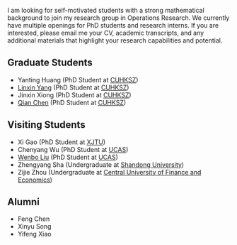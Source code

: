 I am looking for self-motivated students with a strong mathematical background to join my research group in Operations Research. We currently have multiple openings for PhD students and research interns. If you are interested, please email me your CV, academic transcripts, and any additional materials that highlight your research capabilities and potential.

## Graduate Students
- Yanting Huang (PhD Student at [CUHKSZ](https://www.cuhk.edu.cn/en))
- [Linxin Yang](https://scholar.google.com/citations?user=tQmW5QQAAAAJ&hl=en&oi=ao) (PhD Student at [CUHKSZ](https://www.cuhk.edu.cn/en))
- Jinxin Xiong (PhD Student at [CUHKSZ](https://www.cuhk.edu.cn/en))
- [Qian Chen](https://scholar.google.com/citations?user=O74Oj08AAAAJ&hl=en) (PhD Student at [CUHKSZ](https://www.cuhk.edu.cn/en))

## Visiting Students
- Xi Gao (PhD Student at [XJTU](http://en.xjtu.edu.cn/))
- Chenyang Wu (PhD Student at [UCAS](https://english.ucas.ac.cn/))
- [Wenbo Liu](https://scholar.google.com/citations?user=vc4UT08AAAAJ&hl=en) (PhD Student at [UCAS](https://english.ucas.ac.cn/))
- Zhengyang Sha (Undergraduate at [Shandong University](https://www.en.sdu.edu.cn/))
- Zijie Zhou (Undergraduate at [Central University of Finance and Economics](https://en.cufe.edu.cn/)) 

## Alumni
- Feng Chen 
- Xinyu Song
- Yifeng Xiao
